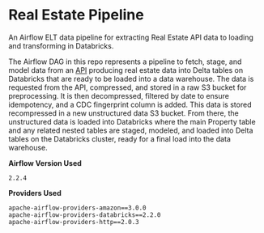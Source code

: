 # Real Estate Pipeline
An Airflow ELT data pipeline for extracting Real Estate API data to loading and transforming in Databricks.

The Airflow DAG in this repo represents a pipeline to fetch, stage, and model data from an [API](https://rapidapi.com/apidojo/api/realty-in-us/) producing real estate data into Delta tables on Databricks that are ready to be loaded into a data warehouse. The data is requested from the API, compressed, and stored in a raw S3 bucket for preprocessing. It is then decompressed, filtered by date to ensure idempotency, and a CDC fingerprint column is added. This data is stored recompressed in a new unstructured data S3 bucket. From there, the unstructured data is loaded into Databricks where the main Property table and any related nested tables are staged, modeled, and loaded into Delta tables on the Databricks cluster, ready for a final load into the data warehouse.  

**Airflow Version Used**

`2.2.4`

**Providers Used**
```
apache-airflow-providers-amazon==3.0.0
apache-airflow-providers-databricks==2.2.0
apache-airflow-providers-http==2.0.3
```
